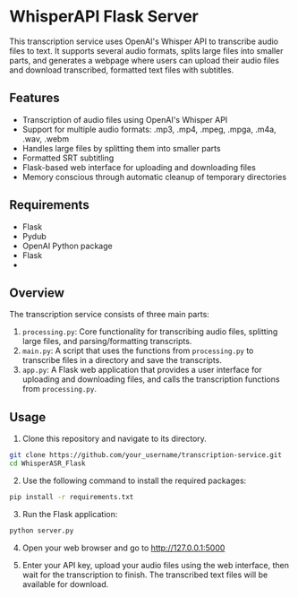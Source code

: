 # WhisperAPI Flask Server

This transcription service uses OpenAI's Whisper API to transcribe audio files to text. It supports several audio formats, splits large files into smaller parts, and generates a webpage where users can upload their audio files and download transcribed, formatted text files with subtitles. 

## Features

- Transcription of audio files using OpenAI's Whisper API
- Support for multiple audio formats: .mp3, .mp4, .mpeg, .mpga, .m4a, .wav, .webm
- Handles large files by splitting them into smaller parts
- Formatted SRT subtitling
- Flask-based web interface for uploading and downloading files
- Memory conscious through automatic cleanup of temporary directories

## Requirements

- Flask
- Pydub
- OpenAI Python package
- Flask
- 
## Overview

The transcription service consists of three main parts:

1. `processing.py`: Core functionality for transcribing audio files, splitting large files, and parsing/formatting transcripts.
2. `main.py`: A script that uses the functions from `processing.py` to transcribe files in a directory and save the transcripts.
3. `app.py`: A Flask web application that provides a user interface for uploading and downloading files, and calls the transcription functions from `processing.py`.
   
## Usage

1. Clone this repository and navigate to its directory.

```bash
git clone https://github.com/your_username/transcription-service.git
cd WhisperASR_Flask
```
2. Use the following command to install the required packages:

```bash
pip install -r requirements.txt
```

3. Run the Flask application:

```bash
python server.py
```

4. Open your web browser and go to http://127.0.0.1:5000

5. Enter your API key, upload your audio files using the web interface, then wait for the transcription to finish. The transcribed text files will be available for download.
